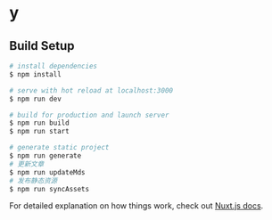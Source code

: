 # y

## Build Setup

```bash
# install dependencies
$ npm install

# serve with hot reload at localhost:3000
$ npm run dev

# build for production and launch server
$ npm run build
$ npm run start

# generate static project
$ npm run generate
# 更新文章
$ npm run updateMds
# 发布静态资源
$ npm run syncAssets
```

For detailed explanation on how things work, check out [Nuxt.js docs](https://nuxtjs.org).
